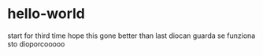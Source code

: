 # hello-world
start for third time
hope this gone better than last 
diocan guarda se funziona sto dioporcooooo
